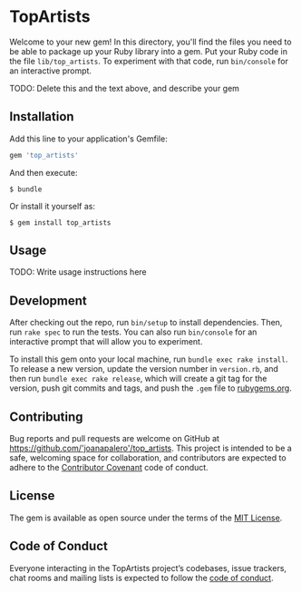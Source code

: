 # TopArtists

Welcome to your new gem! In this directory, you'll find the files you need to be able to package up your Ruby library into a gem. Put your Ruby code in the file `lib/top_artists`. To experiment with that code, run `bin/console` for an interactive prompt.

TODO: Delete this and the text above, and describe your gem

## Installation

Add this line to your application's Gemfile:

```ruby
gem 'top_artists'
```

And then execute:

    $ bundle

Or install it yourself as:

    $ gem install top_artists

## Usage

TODO: Write usage instructions here

## Development

After checking out the repo, run `bin/setup` to install dependencies. Then, run `rake spec` to run the tests. You can also run `bin/console` for an interactive prompt that will allow you to experiment.

To install this gem onto your local machine, run `bundle exec rake install`. To release a new version, update the version number in `version.rb`, and then run `bundle exec rake release`, which will create a git tag for the version, push git commits and tags, and push the `.gem` file to [rubygems.org](https://rubygems.org).

## Contributing

Bug reports and pull requests are welcome on GitHub at https://github.com/'joanapalero'/top_artists. This project is intended to be a safe, welcoming space for collaboration, and contributors are expected to adhere to the [Contributor Covenant](http://contributor-covenant.org) code of conduct.

## License

The gem is available as open source under the terms of the [MIT License](https://opensource.org/licenses/MIT).

## Code of Conduct

Everyone interacting in the TopArtists project’s codebases, issue trackers, chat rooms and mailing lists is expected to follow the [code of conduct](https://github.com/'joanapalero'/top_artists/blob/master/CODE_OF_CONDUCT.md).
